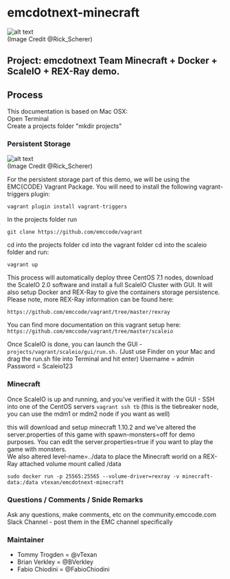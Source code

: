 # emcdotnext-minecraft

![alt text](http://www.vtexan.com/wp-content/uploads/2016/07/Minecraft-Docker-.png "Logo Title Text 1")    
(Image Credit @Rick_Scherer)  

## Project: emcdotnext Team Minecraft + Docker + ScaleIO + REX-Ray demo.


## Process

This documentation is based on Mac OSX:  
Open Terminal  
Create a projects folder "mkdir projects"  

### Persistent Storage

![alt text](http://www.vtexan.com/wp-content/uploads/2016/07/Vagrant-ScaleIO-RexRay.png "Logo Title Text 1")      
(Image Credit @Rick_Scherer)  

For the persistent storage part of this demo, we will be using the EMC{CODE} Vagrant Package.  You will need to install the following vagrant-triggers plugin:

`vagrant plugin install vagrant-triggers`

In the projects folder run  

 `git clone https://github.com/emccode/vagrant`  

cd into the projects folder
cd into the vagrant folder
cd into the scaleio folder and run:  

`vagrant up`

This process will automatically deploy three CentOS 7.1 nodes, download the ScaleIO 2.0 software and install a full ScaleIO Cluster with GUI. It will also setup Docker and REX-Ray to give the containers storage persistence.  Please note, more REX-Ray information can be found here:  

  `https://github.com/emccode/vagrant/tree/master/rexray`

You can find more documentation on this vagrant setup here: `https://github.com/emccode/vagrant/tree/master/scaleio`    

Once ScaleIO is done, you can launch the GUI - `projects/vagrant/scaleio/gui/run.sh.` (Just use Finder on your Mac and drag the run.sh file into Terminal and hit enter)
Username = admin  
Password = Scaleio123  

### Minecraft

Once ScaleIO is up and running, and you've verified it with the GUI - SSH into one of the CentOS servers
`vagrant ssh tb` (this is the tiebreaker node, you can use the mdm1 or mdm2 node if you want as well)  


this will download and setup minecraft 1.10.2 and we've altered the server.properties of this game with spawn-monsters=off for demo purposes.  You can edit the server.properties=true if you want to play the game with monsters.  
We also altered level-name=../data to place the Minecraft world on a REX-Ray attached volume mount called /data  

`sudo docker run -p 25565:25565 --volume-driver=rexray -v minecraft-data:/data vtexan/emcdotnext-minecraft `

### Questions / Comments / Snide Remarks  
Ask any questions, make comments, etc on the community.emccode.com Slack Channel - post them in the EMC channel specifically

### Maintainer  
* Tommy Trogden = @vTexan
* Brian Verkley = @BVerkley
* Fabio Chiodini = @FabioChiodini
